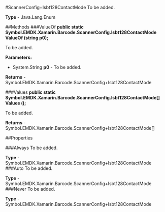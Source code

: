 #ScannerConfig+Isbt128ContactMode
To be added.

**Type** - Java.Lang.Enum

##Methods
###ValueOf
**public static Symbol.EMDK.Xamarin.Barcode.ScannerConfig.Isbt128ContactMode ValueOf (string p0);**

To be added.

**Parameters:** 

* System.String **p0** - To be added.

**Returns** - Symbol.EMDK.Xamarin.Barcode.ScannerConfig+Isbt128ContactMode

###Values
**public static Symbol.EMDK.Xamarin.Barcode.ScannerConfig.Isbt128ContactMode[] Values ();**

To be added.


**Returns** - Symbol.EMDK.Xamarin.Barcode.ScannerConfig+Isbt128ContactMode[]

##Properties

###Always
To be added.

**Type** - Symbol.EMDK.Xamarin.Barcode.ScannerConfig+Isbt128ContactMode
###Auto
To be added.

**Type** - Symbol.EMDK.Xamarin.Barcode.ScannerConfig+Isbt128ContactMode
###Never
To be added.

**Type** - Symbol.EMDK.Xamarin.Barcode.ScannerConfig+Isbt128ContactMode


